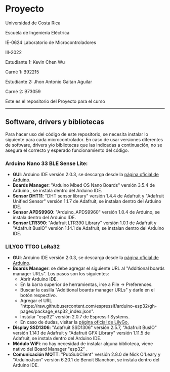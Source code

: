 # Proyecto
Universidad de Costa Rica

Escuela de Ingeniería Eléctrica

IE-0624 Laboratorio de Microcontroladores

III-2022

Estudiante 1: Kevin Chen Wu

Carné 1: B92215

Estudiante 2: Jhon Antonio Gaitan Aguilar

Carné 2: B73059

Este es el repositorio del Proyecto para el curso

---
## Software, drivers y bibliotecas
Para hacer uso del código de este repositorio, se necesita instalar lo siguiente para cada microcontrolador. En caso de usar versiones diferentes de software, drivers y/o bibliotecas que las indicadas a continuación, no se asegura el correcto y esperado funcionamiento del código.

### Arduino Nano 33 BLE Sense Lite:
<ul>
  <li> <b>GUI</b>: Arduino IDE versión 2.0.3, se descarga desde la <a href="https://www.arduino.cc/en/software"> página oficial de Arduino</a>.</li>
  <li> <b>Boards Manager</b>: "Arduino Mbed OS Nano Boards" versión 3.5.4 de Arduino , se instala dentro del Arduino IDE.</li>
  <li> <b>Sensor DHT11</b>: "DHT sensor library" versión 1.4.4 de Adafruit y "Adafruit Unified Sensor" versión 1.1.7 de Adafruit, se instalan dentro del Arduino IDE.</li>
  <li> <b>Sensor APDS9960</b>: "Arduino_APDS9960" versión 1.0.4 de Arduino, se instala dentro del Arduino IDE.</li>
  <li> <b>Sensor LTR390</b>: "Adafruit LTR390 Library" versión 1.0.1 de Adafruit y "Adafruit BusIO" versión 1.14.1 de Adafruit, se instalan dentro del Arduino IDE.</li>
</ul>

### LILYGO TTGO LoRa32
<ul>
  <li> <b>GUI</b>: Arduino IDE versión 2.0.3, se descarga desde la <a href="https://www.arduino.cc/en/software"> página oficial de Arduino</a>.</li>
  <li>
    <b>Boards Manager</b>: se debe agregar el siguiente URL al "Additional boards manager URLs". Los pasos son los siguientes:
    <ul>
      <li> Abrir Arduino IDE. </li>
      <li> En la barra superior de herramientas, irse a File -> Preferences. </li>
      <li> Buscar la casilla "Additional boards manager URLs" y darle en el botón respectivo. </li>
      <li> Agregar el URL "https://raw.githubusercontent.com/espressif/arduino-esp32/gh-pages/package_esp32_index.json". </li>
      <li> Instalar "esp32" versión 2.0.7 de Espressif Systems. </li>
      <li> En caso de dudas, visitar la <a href="https://github.com/Xinyuan-LilyGO/LilyGo-LoRa-Series"> página oficial de LilyGo.</a> </li>
    </ul>
  </li>
  <li> <b>Display SSD1306</b>: "Adafruit SSD1306" versión 2.5.7, "Adafruit BusIO" versión 1.14.1 de Adafruit y "Adafruit GFX Library" versión 1.11.5 de Adafruit, se instala dentro del Arduino IDE.</li>
  <li> <b>Módulo WiFi</b>: no hay necesidad de instalar alguna biblioteca, viene nativo del Board Manager "esp32" .</li>
  <li> <b>Comunicación MQTT</b>: "PubSubClient" versión 2.8.0 de Nick O'Leary y "ArduinoJson" versión 6.20.1 de Benoit Blanchon, se instala dentro del Arduino IDE.</li>
</ul>
